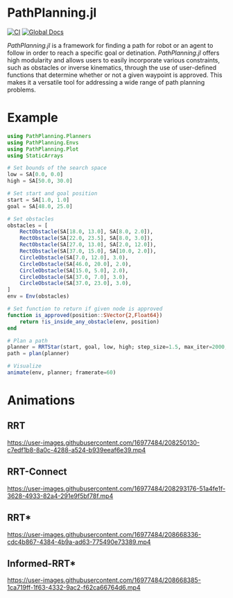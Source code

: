 # PathPlanning.jl
[![CI](https://github.com/jinbeizame007/PathPlanning.jl/actions/workflows/ci.yml/badge.svg)](https://github.com/jinbeizame007/PathPlanning.jl/actions/workflows/ci.yml)
[![Global Docs](https://github.com/jinbeizame007/PathPlanning.jl/actions/workflows/documantation.yaml/badge.svg)](https://jinbeizame007.github.io/PathPlanning.jl/dev/)

*PathPlanning.jl* is a framework for finding a path for robot or an agent to follow in order to reach a specific goal or detination. *PathPlanning.jl* offers high modularity and allows users to easily incorporate various constraints, such as obstacles or inverse kinematics, through the use of user-defined functions that determine whether or not a given waypoint is approved. This makes it a versatile tool for addressing a wide range of path planning problems.

# Example

```Julia
using PathPlanning.Planners
using PathPlanning.Envs
using PathPlanning.Plot
using StaticArrays

# Set bounds of the search space
low = SA[0.0, 0.0]
high = SA[50.0, 30.0]

# Set start and goal position
start = SA[1.0, 1.0]
goal = SA[48.0, 25.0]

# Set obstacles
obstacles = [
    RectObstacle(SA[18.0, 13.0], SA[8.0, 2.0]),
    RectObstacle(SA[22.0, 23.5], SA[8.0, 3.0]),
    RectObstacle(SA[27.0, 13.0], SA[2.0, 12.0]),
    RectObstacle(SA[37.0, 15.0], SA[10.0, 2.0]),
    CircleObstacle(SA[7.0, 12.0], 3.0),
    CircleObstacle(SA[46.0, 20.0], 2.0),
    CircleObstacle(SA[15.0, 5.0], 2.0),
    CircleObstacle(SA[37.0, 7.0], 3.0),
    CircleObstacle(SA[37.0, 23.0], 3.0),
]
env = Env(obstacles)

# Set function to return if given node is approved
function is_approved(position::SVector{2,Float64})
    return !is_inside_any_obstacle(env, position)
end

# Plan a path
planner = RRTStar(start, goal, low, high; step_size=1.5, max_iter=2000, is_approved=is_approved)
path = plan(planner)

# Visualize
animate(env, planner; framerate=60)
```

# Animations
## RRT
https://user-images.githubusercontent.com/16977484/208250130-c7edf1b8-8a0c-4288-a524-b939eeaf6e39.mp4

## RRT-Connect
https://user-images.githubusercontent.com/16977484/208293176-51a4fe1f-3628-4933-82a4-291e9f5bf78f.mp4

## RRT*
https://user-images.githubusercontent.com/16977484/208668336-cdc4b867-4384-4b9a-ad63-775490e73389.mp4

## Informed-RRT*
https://user-images.githubusercontent.com/16977484/208668385-1ca719ff-1f63-4332-9ac2-f62ca66764d6.mp4
